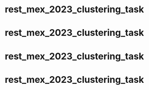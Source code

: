 # rest_mex_2023_clustering_task
# rest_mex_2023_clustering_task
# rest_mex_2023_clustering_task
# rest_mex_2023_clustering_task
